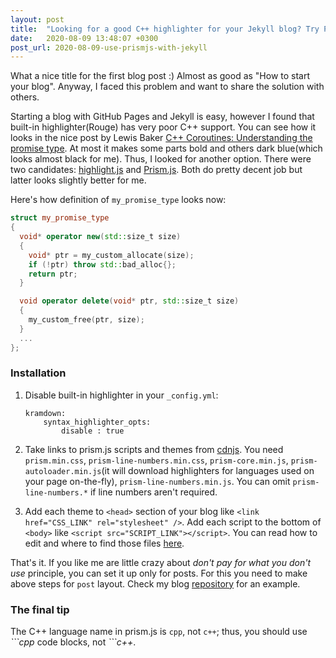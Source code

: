 ```yaml
---
layout: post
title:  "Looking for a good C++ highlighter for your Jekyll blog? Try Prism.js"
date:   2020-08-09 13:48:07 +0300
post_url: 2020-08-09-use-prismjs-with-jekyll
---
```

What a nice title for the first blog post :) Almost as good as "How to start your 
blog". Anyway, I faced this problem and want to share the solution with others.

Starting a blog with GitHub Pages and Jekyll is easy, however I found that 
built-in highlighter(Rouge) has very poor C++ support. You can see how it looks
in the nice post by Lewis Baker [C++ Coroutines: Understanding the promise type](https://lewissbaker.github.io/2018/09/05/understanding-the-promise-type). At 
most it makes some parts bold and others dark blue(which looks almost black for me). 
Thus, I looked for another option. There were two candidates: [highlight.js](https://highlightjs.org/)
and [Prism.js](https://prismjs.com/). Both do pretty decent job but latter looks 
slightly better for me.

Here's how definition of `my_promise_type` looks now:
```cpp
struct my_promise_type
{
  void* operator new(std::size_t size)
  {
    void* ptr = my_custom_allocate(size);
    if (!ptr) throw std::bad_alloc{};
    return ptr;
  }

  void operator delete(void* ptr, std::size_t size)
  {
    my_custom_free(ptr, size);
  }
  ...
};
```

### Installation

1. Disable built-in highlighter in your `_config.yml`:
    ```
    kramdown:
        syntax_highlighter_opts:
            disable : true
    ```
2. Take links to prism.js scripts and themes from [cdnjs](https://cdnjs.com/libraries/prism).
You need `prism.min.css`, `prism-line-numbers.min.css`, `prism-core.min.js`,
`prism-autoloader.min.js`(it will download highlighters for languages used on your page on-the-fly),
`prism-line-numbers.min.js`. You can omit `prism-line-numbers.*` if line numbers
aren't required.

3. Add each theme to `<head>` section of your blog like `<link href="CSS_LINK" rel="stylesheet" />`.
Add each script to the bottom of `<body>` like `<script src="SCRIPT_LINK"></script>`.
You can read how to edit and where to find those files [here](https://jekyllrb.com/docs/themes/#overriding-theme-defaults).

That's it. If you like me are little crazy about *don't pay for what you don't use*
principle, you can set it up only for posts. For this you need to make above steps
for `post` layout. Check my blog [repository](https://github.com/OleksandrKvl/oleksandrkvl.github.io) for an example.

### The final tip
The C++ language name in prism.js is `cpp`, not `c++`; thus, you
should use *\`\`\`cpp* code blocks, not *\`\`\`c++*.